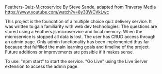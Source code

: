 Feathers-Quiz-Microservice
By Steve Sande, adapted from Traversy Media https://www.youtube.com/watch?v=8y33WCVkLwc

This project is the foundation of a multiple choice quiz delivery service.
It was written to gain familiarity with web dev technologies.
The questions are stored using a Feathers.js microservice and local memory.
When the microservice is stopped all data is lost.
The user has CRUD access through an admin page.
Only admin functionality has been implemented thus far because that fulfilled the main learning goals and timeline of the project.
Future additions or improvements are possible if it makes sense.

To use:
"npm start" to start the service.
"Go Live" using the Live Server extension to access the admin page.